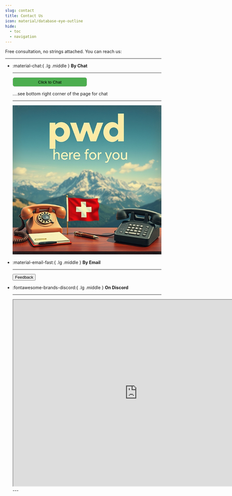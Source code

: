 ```yaml
---
slug: contact
title: Contact Us
icon: material/database-eye-outline
hide:
  - toc
  - navigation
---
```


Free consultation, no strings attached. You can reach us:  

---



<div class="grid cards" markdown>


-   :material-chat:{ .lg .middle } __By Chat__

    ---
    <!-- Include jQuery -->
    <script src="https://code.jquery.com/jquery-3.6.0.min.js"></script>
    
    <!-- Script to load the Zammad chat functionality -- TODO: Add to secrets -->
    <script src="https://tickets.j0nnnnn0.com/assets/chat/chat.min.js"></script>

    <!-- Include the chat script -->
    <script src="javascripts/chat.js"></script>

    <!-- Button to trigger the chat -->
    <button class="open-zammad-chat" style="background-color: #4cae4f;display: block;padding: 0.5em;border: 1px solid #ccc;border-radius: .5em;width: 50%;cursor: pointer;margin-bottom: 1em">Click to Chat</button>
    ....see bottom right corner of the page for chat 

    ---
    ![Image title](images/aipwd11.jpg)

-   :material-email-fast:{ .lg .middle } __By Email__

    ---
    <!-- Include jQuery -->
    <script src="https://code.jquery.com/jquery-3.6.0.min.js"></script>

    <!-- Include the feedback form script -->
    <script src="javascripts/feedback-form.js"></script>

    <!-- Button to trigger the feedback form -->
    <button id="zammad-feedback-form">Feedback</button>

    <!-- Script to load the Zammad form functionality -- TODO: Add to secrets -->
    <script id="zammad_form_script" src="https://tickets.j0nnnnn0.com/assets/form/form.js"></script>

-   :fontawesome-brands-discord:{ .lg .middle } __On Discord__

    ---
    <iframe src="https://e.widgetbot.io/channels/1319970966318874664/1319970967019065356" allow="clipboard-write; fullscreen" height="600" width="800" border-radius="0.5em"></iframe>
      ---

</div>


